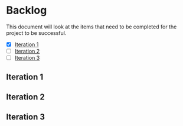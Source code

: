 # Backlog
This document will look at the items that need to be completed for the project to be successful.

- [x] [Iteration 1](##iteration-1)
- [ ] [Iteration 2](##iteration-2)
- [ ] [Iteration 3](##iteration-3)

## Iteration 1

## Iteration 2

## Iteration 3
